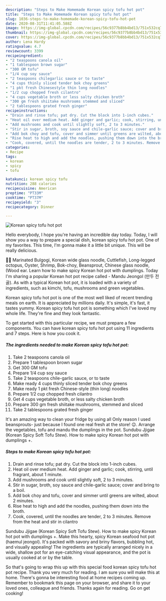 ```yaml
---
description: "Steps to Make Homemade Korean spicy tofu hot pot"
title: "Steps to Make Homemade Korean spicy tofu hot pot"
slug: 1036-steps-to-make-homemade-korean-spicy-tofu-hot-pot
date: 2020-08-31T11:41:05.588Z
image: https://img-global.cpcdn.com/recipes/56c9377b8bb4bd13/751x532cq70/korean-spicy-tofu-hot-pot-recipe-main-photo.jpg
thumbnail: https://img-global.cpcdn.com/recipes/56c9377b8bb4bd13/751x532cq70/korean-spicy-tofu-hot-pot-recipe-main-photo.jpg
cover: https://img-global.cpcdn.com/recipes/56c9377b8bb4bd13/751x532cq70/korean-spicy-tofu-hot-pot-recipe-main-photo.jpg
author: Lena Hardy
ratingvalue: 4.7
reviewcount: 3399
recipeingredient:
- "2 teaspoons canola oil"
- "1 tablespoon brown sugar"
- "300 GM tofu"
- "1/4 cup soy sauce"
- "2 teaspoons chilegarlic sauce or to taste"
- "4 cups thinly sliced tender bok choy greens"
- "1 pkt fresh Chinesestyle thin long noodles"
- "1/2 cup chopped fresh cilantro"
- "4 cups vegetable broth or less salty chicken broth"
- "300 gm fresh shiitake mushrooms stemmed and sliced"
- "2 tablespoons grated fresh ginger"
recipeinstructions:
- "Drain and rinse tofu; pat dry. Cut the block into 1-inch cubes."
- "Heat oil over medium heat. Add ginger and garlic; cook, stirring, until fragrant, about 1 minute."
- "Add mushrooms and cook until slightly soft, 2 to 3 minutes."
- "Stir in sugar, broth, soy sauce and chile-garlic sauce; cover and bring to a boil."
- "Add bok choy and tofu, cover and simmer until greens are wilted, about 2 minutes."
- "Rise heat to high and add the noodles, pushing them down into the broth."
- "Cook, covered, until the noodles are tender, 2 to 3 minutes. Remove from the heat and stir in cilantro"
categories:
- Recipe
tags:
- korean
- spicy
- tofu

katakunci: korean spicy tofu 
nutrition: 288 calories
recipecuisine: American
preptime: "PT33M"
cooktime: "PT37M"
recipeyield: "3"
recipecategory: Dinner

---
```



![Korean spicy tofu hot pot](https://img-global.cpcdn.com/recipes/56c9377b8bb4bd13/751x532cq70/korean-spicy-tofu-hot-pot-recipe-main-photo.jpg)

Hello everybody, I hope you're having an incredible day today. Today, I will show you a way to prepare a special dish, korean spicy tofu hot pot. One of my favorites. This time, I'm gonna make it a little bit unique. This will be really delicious.

🍜🥵 Marinated Bulgogi, Korean wide glass noodle, Cuttlefish, Long-legged octopus, Oyster, Shrimp, Bok-choy, Beansprout, Chinese glass noodle, (Wood ear. Learn how to make spicy Korean hot pot with dumplings. Today I&#39;m sharing a popular Korean hot pot recipe called - Mandu Jeongol (만두 전골). As with a typical Korean hot pot, it is loaded with a variety of ingredients, such as kimchi, tofu, mushrooms and green vegetables.

Korean spicy tofu hot pot is one of the most well liked of recent trending meals on earth. It is appreciated by millions daily. It's simple, it's fast, it tastes yummy. Korean spicy tofu hot pot is something which I've loved my whole life. They're fine and they look fantastic.


To get started with this particular recipe, we must prepare a few components. You can have korean spicy tofu hot pot using 11 ingredients and 7 steps. Here is how you cook it.

<!--inarticleads1-->

##### The ingredients needed to make Korean spicy tofu hot pot:

1. Take 2 teaspoons canola oil
1. Prepare 1 tablespoon brown sugar
1. Get 300 GM tofu
1. Prepare 1/4 cup soy sauce
1. Take 2 teaspoons chile-garlic sauce, or to taste
1. Make ready 4 cups thinly sliced tender bok choy greens
1. Make ready 1 pkt fresh Chinese-style (thin long) noodles
1. Prepare 1/2 cup chopped fresh cilantro
1. Get 4 cups vegetable broth, or less salty chicken broth
1. Prepare 300 gm fresh shiitake mushrooms, stemmed and sliced
1. Take 2 tablespoons grated fresh ginger


It&#39;s an amazing way to clean your fridge by using all Only reason I used beansprouts- just because I found one real fresh at the store! 😉. Arrange the vegetables, tofu and mandu the dumplings in the pot. Sundubu Jjigae (Korean Spicy Soft Tofu Stew). How to make spicy Korean hot pot with dumplings +. 

<!--inarticleads2-->

##### Steps to make Korean spicy tofu hot pot:

1. Drain and rinse tofu; pat dry. Cut the block into 1-inch cubes.
1. Heat oil over medium heat. Add ginger and garlic; cook, stirring, until fragrant, about 1 minute.
1. Add mushrooms and cook until slightly soft, 2 to 3 minutes.
1. Stir in sugar, broth, soy sauce and chile-garlic sauce; cover and bring to a boil.
1. Add bok choy and tofu, cover and simmer until greens are wilted, about 2 minutes.
1. Rise heat to high and add the noodles, pushing them down into the broth.
1. Cook, covered, until the noodles are tender, 2 to 3 minutes. Remove from the heat and stir in cilantro


Sundubu Jjigae (Korean Spicy Soft Tofu Stew). How to make spicy Korean hot pot with dumplings +. Make this hearty, spicy Korean seafood hot pot (haemul jeongol). It&#39;s packed with savory and briny flavors, bubbling hot, and visually appealing! The ingredients are typically arranged nicely in a wide, shallow pot for an eye-catching visual appearance, and the pot is usually cooked at or by the table. 

So that's going to wrap this up with this special food korean spicy tofu hot pot recipe. Thank you very much for reading. I am sure you will make this at home. There's gonna be interesting food at home recipes coming up. Remember to bookmark this page on your browser, and share it to your loved ones, colleague and friends. Thanks again for reading. Go on get cooking!

